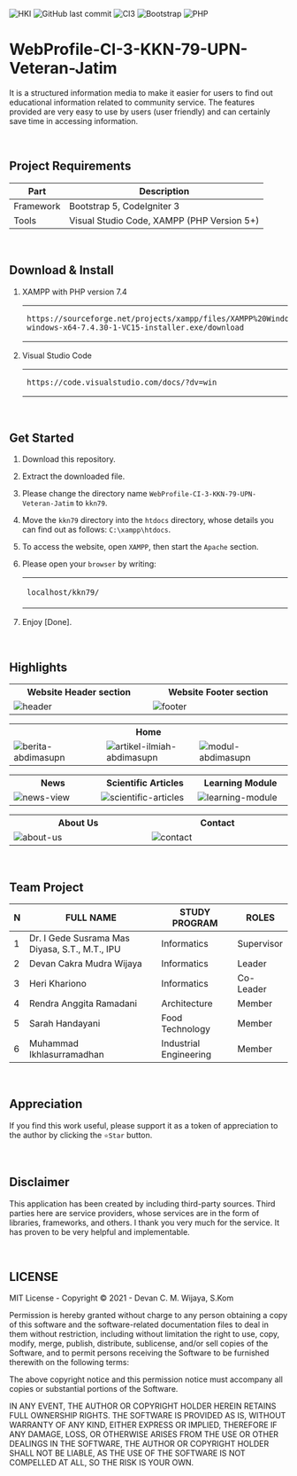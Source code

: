 ![HKI](https://img.shields.io/badge/Project-HKI-blue?logo=github&color=%23F7DF1E)
![GitHub last commit](https://img.shields.io/github/last-commit/devancakra/WebProfile-CI-3-KKN-79-UPN-Veteran-Jatim)
![CI3](https://img.shields.io/badge/-Codeigniter3-blue?style=flat&logo=Codeigniter)
![Bootstrap](https://img.shields.io/badge/-Bootstrap5-purple.svg?&logo=bootstrap&logoColor=white)
![PHP](https://img.shields.io/badge/-PHP-grey.svg?&logo=PHP&logoColor=white)

# WebProfile-CI-3-KKN-79-UPN-Veteran-Jatim
It is a structured information media to make it easier for users to find out educational information related to community service. The features provided are very easy to use by users (user friendly) and can certainly save time in accessing information.

<br>

## Project Requirements
| Part | Description |
| --- | --- |
| Framework | Bootstrap 5, CodeIgniter 3 |
| Tools | Visual Studio Code, XAMPP (PHP Version 5+) |

<br>

## Download & Install
1. XAMPP with PHP version 7.4

   <table><tr><td width="810">

   ```
   https://sourceforge.net/projects/xampp/files/XAMPP%20Windows/7.4.30/xampp-windows-x64-7.4.30-1-VC15-installer.exe/download
   ```

   </td></tr></table>

2. Visual Studio Code

   <table><tr><td width="810">

   ```
   https://code.visualstudio.com/docs/?dv=win
   ```

   </td></tr></table>

<br>

## Get Started
1. Download this repository.<br>

2. Extract the downloaded file.<br>

3. Please change the directory name ``` WebProfile-CI-3-KKN-79-UPN-Veteran-Jatim ``` to ``` kkn79 ```.<br>

4. Move the ``` kkn79 ``` directory into the ``` htdocs ``` directory, whose details you can find out as follows: ``` C:\xampp\htdocs ```.<br>

5. To access the website, open ``` XAMPP ```, then start the ``` Apache ``` section.<br>

6. Please open your ``` browser ``` by writing:<br>

   <table><tr><td width="810">

   ``` localhost/kkn79/ ```

   </td></tr></table>
	
7. Enjoy [Done].

<br>

## Highlights
<table>
<tr>
<th width="420">Website Header section</th>
<th width="420">Website Footer section</th>
</tr>
<tr>
<td><img src="https://github.com/devancakra/WebProfile-CI-3-KKN-79-UPN-Veteran-Jatim/assets/54527592/adbcde7a-ea2f-4293-9ee5-c35f4f470cf0" alt="header"></td>
<td><img src="https://github.com/devancakra/WebProfile-CI-3-KKN-79-UPN-Veteran-Jatim/assets/54527592/c713eb37-0902-48d0-915f-21c490471130" alt="footer"></td>
</tr>
</table>
<table>
<tr>
<th colspan="3">Home</th>
</tr>
<tr>
<td width="280"><img src="https://github.com/devancakra/WebProfile-CI-3-KKN-79-UPN-Veteran-Jatim/assets/54527592/47471c4d-e2e8-432e-8a6a-edb686bfda5f" alt="berita-abdimasupn"></td>
<td width="280"><img src="https://github.com/devancakra/WebProfile-CI-3-KKN-79-UPN-Veteran-Jatim/assets/54527592/806c349c-60a3-4193-ad1e-24a18e183789" alt="artikel-ilmiah-abdimasupn"></td>
<td width="280"><img src="https://github.com/devancakra/WebProfile-CI-3-KKN-79-UPN-Veteran-Jatim/assets/54527592/887b52ae-d4bc-46ee-beff-3a46b4b105e8" alt="modul-abdimasupn"></td>
</tr>
</table>
<table>
<tr>
<th width="280">News</th>
<th width="280">Scientific Articles</th>
<th width="280">Learning Module</th>
</tr>
<tr>
<td><img src="https://github.com/devancakra/WebProfile-CI-3-KKN-79-UPN-Veteran-Jatim/assets/54527592/17b6110b-6040-40fa-af4e-974d26c03c27" alt="news-view"></td>
<td><img src="https://github.com/devancakra/WebProfile-CI-3-KKN-79-UPN-Veteran-Jatim/assets/54527592/b0f60c14-639f-4585-be27-b0cb0ffe974b" alt="scientific-articles"></td>
<td><img src="https://github.com/devancakra/WebProfile-CI-3-KKN-79-UPN-Veteran-Jatim/assets/54527592/3cfd16fa-915d-47fc-b1d9-7f8fb431d8e4" alt="learning-module"></td>
</tr>
</table>
<table>
<tr>
<th width="420">About Us</th>
<th width="420">Contact</th>
</tr>
<tr>
<td><img src="https://github.com/devancakra/WebProfile-CI-3-KKN-79-UPN-Veteran-Jatim/assets/54527592/25012209-15ce-4fd6-8591-a2f079c50ff3" alt="about-us"></td>
<td><img src="https://github.com/devancakra/WebProfile-CI-3-KKN-79-UPN-Veteran-Jatim/assets/54527592/a4cfafca-54bd-49c7-a802-ef2b32e32df1" alt="contact"></td>
</tr>
</table>

<br>

## Team Project
| N | FULL NAME | STUDY PROGRAM | ROLES |
| --- | --- | --- | --- |
| 1 | Dr. I Gede Susrama Mas Diyasa, S.T., M.T., IPU | Informatics | Supervisor |
| 2 | Devan Cakra Mudra Wijaya | Informatics | Leader |
| 3 | Heri Khariono | Informatics | Co-Leader |
| 4 | Rendra Anggita Ramadani | Architecture | Member |
| 5 | Sarah Handayani | Food Technology | Member |
| 6 | Muhammad Ikhlasurramadhan | Industrial Engineering | Member |

<br>

## Appreciation
If you find this work useful, please support it as a token of appreciation to the author by clicking the ``` ⭐Star ``` button.

<br>

## Disclaimer
This application has been created by including third-party sources. Third parties here are service providers, whose services are in the form of libraries, frameworks, and others. I thank you very much for the service. It has proven to be very helpful and implementable.

<br>

## LICENSE
MIT License - Copyright © 2021 - Devan C. M. Wijaya, S.Kom

Permission is hereby granted without charge to any person obtaining a copy of this software and the software-related documentation files to deal in them without restriction, including without limitation the right to use, copy, modify, merge, publish, distribute, sublicense, and/or sell copies of the Software, and to permit persons receiving the Software to be furnished therewith on the following terms:

The above copyright notice and this permission notice must accompany all copies or substantial portions of the Software.

IN ANY EVENT, THE AUTHOR OR COPYRIGHT HOLDER HEREIN RETAINS FULL OWNERSHIP RIGHTS. THE SOFTWARE IS PROVIDED AS IS, WITHOUT WARRANTY OF ANY KIND, EITHER EXPRESS OR IMPLIED, THEREFORE IF ANY DAMAGE, LOSS, OR OTHERWISE ARISES FROM THE USE OR OTHER DEALINGS IN THE SOFTWARE, THE AUTHOR OR COPYRIGHT HOLDER SHALL NOT BE LIABLE, AS THE USE OF THE SOFTWARE IS NOT COMPELLED AT ALL, SO THE RISK IS YOUR OWN.
